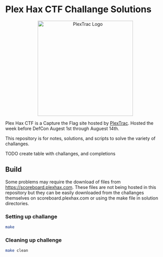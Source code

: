 # Plex Hax CTF Challange Solutions

<p align="center"> <img alt="PlexTrac Logo" width="300" src="https://scoreboard.plexhax.com/files/5cfcabb348a45b30030f9969bdf45ab0/PlexTrac_Logo_Stacked_RGB.png"/></p>


Plex Hax CTF is a Capture the Flag site hosted by [PlexTrac](https://scoreboard.plexhax.com/). Hosted the week before DefCon Augest 1st through Auguest 14th.

This repository is for notes, solutions, and scripts to solve the variety of challanges.

TODO create table with challanges, and completions

## Build

Some problems may require the download of files from https://scoreboard.plexhax.com.  These files are not being hosted in this repository but they can be easily downloaded from the challanges themselves on scoreboard.plexhax.com or using the make file in solution directories.

### Setting up challange

```bash
make
```

### Cleaning up challenge

```bash
make clean
```
